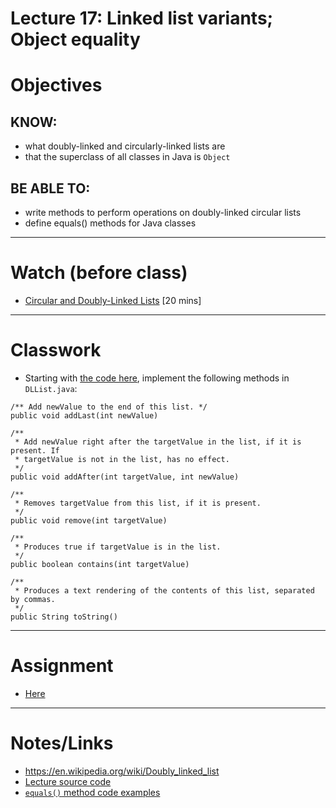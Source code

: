 # Lecture 17: Linked list variants; Object equality

# Objectives

## KNOW:
- what doubly-linked and circularly-linked lists are
- that the superclass of all classes in Java is `Object`
  
## BE ABLE TO:
- write methods to perform operations on doubly-linked circular lists
- define equals() methods for Java classes


---
# Watch (before class)

- [Circular and Doubly-Linked Lists](https://mediaspace.berry.edu/media/Lecture+17+-+circular+and+doubly-linked+list/1_xhgl9dcb) [20 mins]


---
# Classwork

- Starting with [the code here](start/), implement the following methods in `DLList.java`:

```
/** Add newValue to the end of this list. */
public void addLast(int newValue)

/**
 * Add newValue right after the targetValue in the list, if it is present. If
 * targetValue is not in the list, has no effect.
 */
public void addAfter(int targetValue, int newValue)

/**
 * Removes targetValue from this list, if it is present.
 */
public void remove(int targetValue)

/**
 * Produces true if targetValue is in the list.
 */
public boolean contains(int targetValue)

/**
 * Produces a text rendering of the contents of this list, separated by commas.
 */
public String toString()
```

---
# Assignment

- [Here](work/hw17.md)


---
# Notes/Links

- https://en.wikipedia.org/wiki/Doubly_linked_list
- [Lecture source code](final/)
- [`equals()` method code examples](../lec17a-equality/final/)


